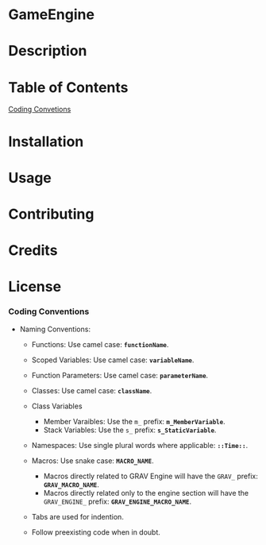 # GameEngine
# Description
# Table of Contents
[Coding Convetions](https://github.com/Ajblast/GameEngine#coding-conventions)
# Installation
# Usage
# Contributing
# Credits
# License

### Coding Conventions

- Naming Conventions:
	- Functions: Use camel case: **`functionName`**.
	- Scoped Variables: Use camel case: **`variableName`**.
	- Function Parameters: Use camel case: **`parameterName`**.
	
	- Classes: Use camel case: **`className`**.
	- Class Variables
		- Member Varaibles: Use the `m_` prefix: **`m_MemberVariable`**.
		- Stack Variables: Use the `s_` prefix: **`s_StaticVariable`**.

	- Namespaces: Use single plural words where applicable: **`::Time::`**.

	- Macros: Use snake case: **`MACRO_NAME`**.
		- Macros directly related to GRAV Engine will have the `GRAV_` prefix: **`GRAV_MACRO_NAME`**.
		- Macros directly related only to the engine section will have the `GRAV_ENGINE_` prefix: **`GRAV_ENGINE_MACRO_NAME`**.

	- Tabs are used for indention.

	- Follow preexisting code when in doubt.
